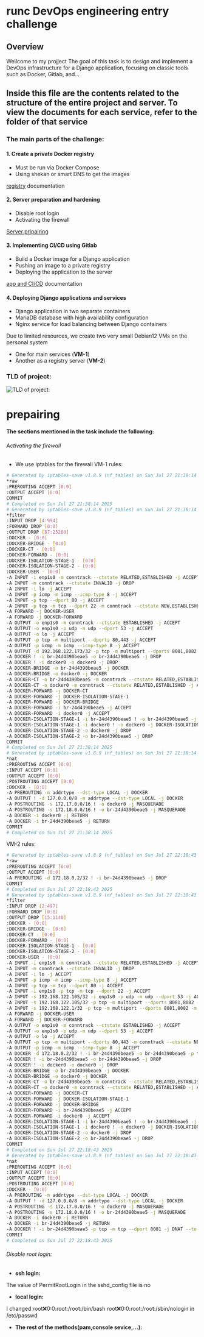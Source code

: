 # runc DevOps engineering entry challenge
## Overview

Wellcome to my projject The goal of this task is to design and implement a DevOps infrastructure for a Django application, focusing on classic tools such as Docker, Gitlab, and...

## Inside this file are the contents related to the structure of the entire project and server. To view the documents for each service, refer to the folder of that service

### The main parts of the challenge:
#### 1. Create a private Docker registry
  - Must be run via Docker Compose
  - Using shekan or smart DNS to get the images

[registry](registry) documentation
#### 2. Server preparation and hardening
  - Disable root login
  - Activating the firewall

[Server pripairing](#prepairing)
#### 3. Implementing CI/CD using Gitlab
  - Build a Docker image for a Django application
  - Pushing an image to a private registry
  - Deploying the application to the server

[app and CI/CD](app) documentation
#### 4. Deploying Django applications and services
  - Django application in two separate containers
  - MariaDB database with high availability configuration
  - Nginx service for load balancing between Django containers


Due to limited resources, we create two very small Debian12 VMs on the personal system 
- One for main services (**VM-1**)
- Another as a registry server (**VM-2**)

### TLD of project:
![TLD of project:](images/runc-task-tld.png)
# prepairing
#### The sections mentioned in the task include the following:
######  Activating the firewall
- We use iptables for the firewall
VM-1 rules:
```bash
# Generated by iptables-save v1.8.9 (nf_tables) on Sun Jul 27 21:38:14 2025
*raw
:PREROUTING ACCEPT [0:0]
:OUTPUT ACCEPT [0:0]
COMMIT
# Completed on Sun Jul 27 21:38:14 2025
# Generated by iptables-save v1.8.9 (nf_tables) on Sun Jul 27 21:38:14 2025
*filter
:INPUT DROP [4:994]
:FORWARD DROP [0:0]
:OUTPUT DROP [87:25260]
:DOCKER - [0:0]
:DOCKER-BRIDGE - [0:0]
:DOCKER-CT - [0:0]
:DOCKER-FORWARD - [0:0]
:DOCKER-ISOLATION-STAGE-1 - [0:0]
:DOCKER-ISOLATION-STAGE-2 - [0:0]
:DOCKER-USER - [0:0]
-A INPUT -i enp1s0 -m conntrack --ctstate RELATED,ESTABLISHED -j ACCEPT
-A INPUT -m conntrack --ctstate INVALID -j DROP
-A INPUT -i lo -j ACCEPT
-A INPUT -p icmp -m icmp --icmp-type 8 -j ACCEPT
-A INPUT -p tcp --dport 80 -j ACCEPT
-A INPUT -p tcp -m tcp --dport 22 -m conntrack --ctstate NEW,ESTABLISHED -j ACCEPT
-A FORWARD -j DOCKER-USER
-A FORWARD -j DOCKER-FORWARD
-A OUTPUT -o enp1s0 -m conntrack --ctstate ESTABLISHED -j ACCEPT
-A OUTPUT -o enp1s0 -p udp -m udp --dport 53 -j ACCEPT
-A OUTPUT -o lo -j ACCEPT
-A OUTPUT -p tcp -m multiport --dports 80,443 -j ACCEPT
-A OUTPUT -p icmp -m icmp --icmp-type 8 -j ACCEPT
-A OUTPUT -d 192.168.122.173/32 -p tcp -m multiport --dports 8081,8082 -m conntrack --ctstate NEW,ESTABLISHED -j ACCEPT
-A DOCKER ! -i br-24d4390beae5 -o br-24d4390beae5 -j DROP
-A DOCKER ! -i docker0 -o docker0 -j DROP
-A DOCKER-BRIDGE -o br-24d4390beae5 -j DOCKER
-A DOCKER-BRIDGE -o docker0 -j DOCKER
-A DOCKER-CT -o br-24d4390beae5 -m conntrack --ctstate RELATED,ESTABLISHED -j ACCEPT
-A DOCKER-CT -o docker0 -m conntrack --ctstate RELATED,ESTABLISHED -j ACCEPT
-A DOCKER-FORWARD -j DOCKER-CT
-A DOCKER-FORWARD -j DOCKER-ISOLATION-STAGE-1
-A DOCKER-FORWARD -j DOCKER-BRIDGE
-A DOCKER-FORWARD -i br-24d4390beae5 -j ACCEPT
-A DOCKER-FORWARD -i docker0 -j ACCEPT
-A DOCKER-ISOLATION-STAGE-1 -i br-24d4390beae5 ! -o br-24d4390beae5 -j DOCKER-ISOLATION-STAGE-2
-A DOCKER-ISOLATION-STAGE-1 -i docker0 ! -o docker0 -j DOCKER-ISOLATION-STAGE-2
-A DOCKER-ISOLATION-STAGE-2 -o docker0 -j DROP
-A DOCKER-ISOLATION-STAGE-2 -o br-24d4390beae5 -j DROP
COMMIT
# Completed on Sun Jul 27 21:38:14 2025
# Generated by iptables-save v1.8.9 (nf_tables) on Sun Jul 27 21:38:14 2025
*nat
:PREROUTING ACCEPT [0:0]
:INPUT ACCEPT [0:0]
:OUTPUT ACCEPT [0:0]
:POSTROUTING ACCEPT [0:0]
:DOCKER - [0:0]
-A PREROUTING -m addrtype --dst-type LOCAL -j DOCKER
-A OUTPUT ! -d 127.0.0.0/8 -m addrtype --dst-type LOCAL -j DOCKER
-A POSTROUTING -s 172.17.0.0/16 ! -o docker0 -j MASQUERADE
-A POSTROUTING -s 172.18.0.0/16 ! -o br-24d4390beae5 -j MASQUERADE
-A DOCKER -i docker0 -j RETURN
-A DOCKER -i br-24d4390beae5 -j RETURN
COMMIT
# Completed on Sun Jul 27 21:38:14 2025
```
VM-2 rules:
```bash
# Generated by iptables-save v1.8.9 (nf_tables) on Sun Jul 27 22:18:43 2025
*raw
:PREROUTING ACCEPT [0:0]
:OUTPUT ACCEPT [0:0]
-A PREROUTING -d 172.18.0.2/32 ! -i br-24d4390beae5 -j DROP
COMMIT
# Completed on Sun Jul 27 22:18:43 2025
# Generated by iptables-save v1.8.9 (nf_tables) on Sun Jul 27 22:18:43 2025
*filter
:INPUT DROP [2:497]
:FORWARD DROP [0:0]
:OUTPUT DROP [15:1140]
:DOCKER - [0:0]
:DOCKER-BRIDGE - [0:0]
:DOCKER-CT - [0:0]
:DOCKER-FORWARD - [0:0]
:DOCKER-ISOLATION-STAGE-1 - [0:0]
:DOCKER-ISOLATION-STAGE-2 - [0:0]
:DOCKER-USER - [0:0]
-A INPUT -i enp1s0 -m conntrack --ctstate RELATED,ESTABLISHED -j ACCEPT
-A INPUT -m conntrack --ctstate INVALID -j DROP
-A INPUT -i lo -j ACCEPT
-A INPUT -p icmp -m icmp --icmp-type 8 -j ACCEPT
-A INPUT -p tcp -m tcp --dport 80 -j ACCEPT
-A INPUT -i enp1s0 -p tcp -m tcp --dport 22 -j ACCEPT
-A INPUT -s 192.168.122.105/32 -i enp1s0 -p udp -m udp --dport 53 -j ACCEPT
-A INPUT -s 192.168.122.105/32 -p tcp -m multiport --dports 8081,8082 -m conntrack --ctstate NEW,ESTABLISHED -j ACCEPT
-A INPUT -s 192.168.122.1/32 -p tcp -m multiport --dports 8081,8082 -m conntrack --ctstate NEW,ESTABLISHED -j ACCEPT
-A FORWARD -j DOCKER-USER
-A FORWARD -j DOCKER-FORWARD
-A OUTPUT -o enp1s0 -m conntrack --ctstate ESTABLISHED -j ACCEPT
-A OUTPUT -o enp1s0 -p udp -m udp --dport 53 -j ACCEPT
-A OUTPUT -o lo -j ACCEPT
-A OUTPUT -p tcp -m multiport --dports 80,443 -m conntrack --ctstate NEW,ESTABLISHED -j ACCEPT
-A OUTPUT -p icmp -m icmp --icmp-type 8 -j ACCEPT
-A DOCKER -d 172.18.0.2/32 ! -i br-24d4390beae5 -o br-24d4390beae5 -p tcp -m tcp --dport 8081 -j ACCEPT
-A DOCKER ! -i br-24d4390beae5 -o br-24d4390beae5 -j DROP
-A DOCKER ! -i docker0 -o docker0 -j DROP
-A DOCKER-BRIDGE -o br-24d4390beae5 -j DOCKER
-A DOCKER-BRIDGE -o docker0 -j DOCKER
-A DOCKER-CT -o br-24d4390beae5 -m conntrack --ctstate RELATED,ESTABLISHED -j ACCEPT
-A DOCKER-CT -o docker0 -m conntrack --ctstate RELATED,ESTABLISHED -j ACCEPT
-A DOCKER-FORWARD -j DOCKER-CT
-A DOCKER-FORWARD -j DOCKER-ISOLATION-STAGE-1
-A DOCKER-FORWARD -j DOCKER-BRIDGE
-A DOCKER-FORWARD -i br-24d4390beae5 -j ACCEPT
-A DOCKER-FORWARD -i docker0 -j ACCEPT
-A DOCKER-ISOLATION-STAGE-1 -i br-24d4390beae5 ! -o br-24d4390beae5 -j DOCKER-ISOLATION-STAGE-2
-A DOCKER-ISOLATION-STAGE-1 -i docker0 ! -o docker0 -j DOCKER-ISOLATION-STAGE-2
-A DOCKER-ISOLATION-STAGE-2 -o docker0 -j DROP
-A DOCKER-ISOLATION-STAGE-2 -o br-24d4390beae5 -j DROP
COMMIT
# Completed on Sun Jul 27 22:18:43 2025
# Generated by iptables-save v1.8.9 (nf_tables) on Sun Jul 27 22:18:43 2025
*nat
:PREROUTING ACCEPT [0:0]
:INPUT ACCEPT [0:0]
:OUTPUT ACCEPT [0:0]
:POSTROUTING ACCEPT [0:0]
:DOCKER - [0:0]
-A PREROUTING -m addrtype --dst-type LOCAL -j DOCKER
-A OUTPUT ! -d 127.0.0.0/8 -m addrtype --dst-type LOCAL -j DOCKER
-A POSTROUTING -s 172.17.0.0/16 ! -o docker0 -j MASQUERADE
-A POSTROUTING -s 172.18.0.0/16 ! -o br-24d4390beae5 -j MASQUERADE
-A DOCKER -i docker0 -j RETURN
-A DOCKER -i br-24d4390beae5 -j RETURN
-A DOCKER ! -i br-24d4390beae5 -p tcp -m tcp --dport 8081 -j DNAT --to-destination 172.18.0.2:8081
COMMIT
# Completed on Sun Jul 27 22:18:43 2025
```
######  Disable root login:

- **ssh login:**

The value of PermitRootLogin in the sshd_config file is no

- **local login:**

I changed root:x:0:0:root:/root:/bin/bash root:x:0:0:root:/root:/sbin/nologin in /etc/passwd

- **The rest of the methods(pam,console sevice,...):**


